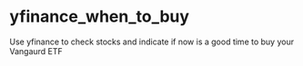 # yfinance_when_to_buy
Use yfinance to check stocks and indicate if now is a good time to buy your Vangaurd ETF
